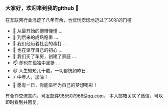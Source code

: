 ### 大家好，欢迎来到我的github 👋

在互联网行业混迹了八年有余，也恍恍惚惚地迈过了30岁的门槛

- 🔭 从最开始的懵懵懂懂 ...
- 🌱 到后来的成熟稳重 ...
- 👯 我们经历着社会的毒打 ...
- 🤔 也在坚守自己的初心 ...
- 💬 我们买了车房，创建了家庭 ...
- 📫 却也在孤独中坚挺 ...
- 😄 人生短短几十载，一切都恍如昨日 ...
- ⚡ 中年人，加油！
- 👋 愿有一日，你能举杯为自己的梦想喝彩！

有合作交流意向，可发邮件985507966@qq.com， 本人邮箱关联了微信，可以即时看到并回复。

